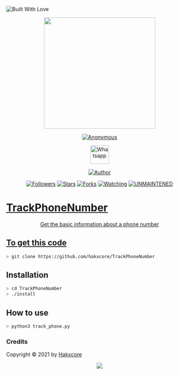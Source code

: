 <p align="left">
  <a><img title="Built With Love" src="https://forthebadge.com/images/badges/built-with-love.svg" ></a>
 </p>
<p align="center">
  <img src="https://raw.githubusercontent.com/hakxcore/TrackPhoneNumber/main/media/TrackPhoneNumber.png" width="300" height="300"/>
</p>
<p align="center">
<a href="#"><img title="Anonymous" src="https://img.shields.io/badge/-%20TrackPhoneNumber-green%3FcolorA%3D%2523ff0000%26colorB%3D%2523017e40"></a>
</p>
<p align="center">
  <a href="https://wa.me/+916006211429"><img title="Whatsapp" src="https://simpleicons.org/icons/whatsapp.svg" width="50" height="50"></a>
</p>
<p align="center">
<a href="https://github.com/hakxcore"><img title="Author" src="https://img.shields.io/badge/Author-mukesh%20kumar-red.svg?style=for-the-badge&logo=github"></a>
</p>
<p align="center">
<a href="https://github.com/hakxcore/followers"><img title="Followers" src="https://img.shields.io/github/followers/hakxcore?color=blue&style=flat-square"></a>
<a href="https://github.com/hakxcore/stargazers/"><img title="Stars" src="https://img.shields.io/github/stars/hakxcore/TrackPhoneNumber?color=red&style=flat-square"></a>
<a href="https://github.com/hakxcore/TrackPhoneNumber/network/members"><img title="Forks" src="https://img.shields.io/github/forks/hakxcore/TrackPhoneNumber?color=red&style=flat-square"></a>
<a href="https://github.com/hakxcore/TrackPhoneNumber/watchers"><img title="Watching" src="https://img.shields.io/github/watchers/hakxcore/TrackPhoneNumber?label=Watchers&color=blue&style=flat-square"></a>
<a href="#"><img title="UNMAINTENED" src="https://img.shields.io/badge/UNMAINTENED-YES-blue.svg"</a>
</p>

 # TrackPhoneNumber
<p align="center">Get the basic information about a phone number</p>


## To get this code

```bash
> git clone https://github.com/hakxcore/TrackPhoneNumber
```





## Installation

```bash
> cd TrackPhoneNumber
> ./install
```


## How to use

```bash
> python3 track_phone.py
```

### Credits
Copyright © 2021 by <a href="https://github.com/hakxcore">Hakxcore</a>




<p align="center">
  <img src="https://profile-counter.glitch.me/phoneinfo/count.svg" />
</p>
